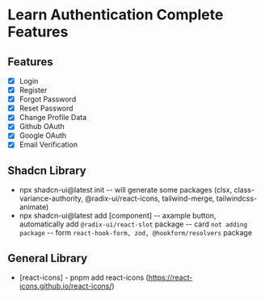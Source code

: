 # Learn Authentication Complete Features

## Features

-  [x] Login
-  [x] Register
-  [x] Forgot Password
-  [x] Reset Password
-  [x] Change Profile Data
-  [x] Github OAuth
-  [x] Google OAuth
-  [x] Email Verification

## Shadcn Library

-  npx shadcn-ui@latest init
   -- will generate some packages (clsx, class-variance-authority, @radix-ui/react-icons, tailwind-merge, tailwindcss-animate)
-  npx shadcn-ui@latest add [component]
   -- axample button, automatically add `@radix-ui/react-slot` package
   -- card `not adding package`
   -- form `react-hook-form, zod, @hookform/resolvers` package

## General Library

-  [react-icons] - pnpm add react-icons (https://react-icons.github.io/react-icons/)
